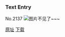 ### Text Entry
No.2137
![图片不见了~~~](https://imgs.xkcd.com/comics/text_entry.png)

[原址](https://xkcd.com//2137) [下载](https://imgs.xkcd.com/comics/text_entry.png)


